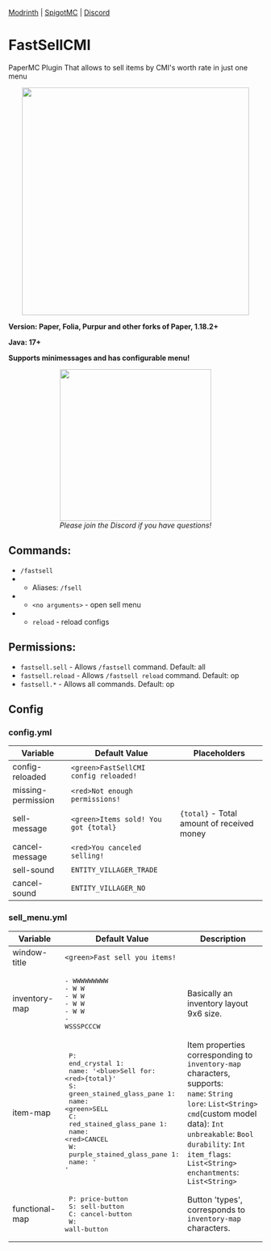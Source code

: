 [Modrinth](https://modrinth.com/plugin/fastsellcmi)
|
[SpigotMC](https://www.spigotmc.org/resources/fastsellcmi.108261/)
|
[Discord](https://discord.gg/nJr7vPjzNy)

# FastSellCMI
PaperMC Plugin That allows to sell items by CMI's worth rate in just one menu 
<p align="center">
    <img src="https://github.com/Anime-pdf/FastSellCMI/assets/55580385/2b8d47b1-4490-46d3-a200-b6de92775a7f" width="450">
</p>

**Version: Paper, Folia, Purpur and other forks of Paper, 1.18.2+**

**Java: 17+**

**Supports minimessages and has configurable menu!**

<p align="center">
    <a href="https://discord.gg/nJr7vPjzNy">
        <img src="https://i.imgur.com/JgDt1Fl.png" width="300">
    </a>
    <br/>
    <i>Please join the Discord if you have questions!</i>
</p>

## Commands:
* `/fastsell`
* * Aliases: `/fsell`
* * `<no arguments>` - open sell menu
* * `reload` - reload configs

## Permissions:
* `fastsell.sell` - Allows `/fastsell` command. Default: all
* `fastsell.reload` - Allows `/fastsell reload` command. Default: op
* `fastsell.*` - Allows all commands. Default: op

## Config

### config.yml

| Variable           | Default Value                         | Placeholders                             |
|--------------------|---------------------------------------|------------------------------------------|
| config-reloaded    | `<green>FastSellCMI config reloaded!` |                                          |
| missing-permission | `<red>Not enough permissions!`        |                                          |
| sell-message       | `<green>Items sold! You got {total}`  | `{total}` - Total amount of received money |
| cancel-message     | `<red>You canceled selling!`          |                                          |
| sell-sound         | `ENTITY_VILLAGER_TRADE`               |                                          |
| cancel-sound       | `ENTITY_VILLAGER_NO`                  |                                          |

### sell_menu.yml

| Variable       | Default Value                                                                                                                                                                                                                                                                                    | Description                                                                                                                                                                                                                                                                             |
|----------------|--------------------------------------------------------------------------------------------------------------------------------------------------------------------------------------------------------------------------------------------------------------------------------------------------|-----------------------------------------------------------------------------------------------------------------------------------------------------------------------------------------------------------------------------------------------------------------------------------------|
| window-title   | `<green>Fast sell you items!`                                                                                                                                                                                                                                                                    |                                                                                                                                                                                                                                                                                         |
| inventory-map  | <pre>- WWWWWWWWW<br>- W       W<br>- W       W<br>- W       W<br>- W       W<br>- WSSSPCCCW</pre>                                                                                                                                                                                                | Basically an inventory layout 9x6 size.                                                                                                                                                                                                                                                 |
| item-map       | <pre>  P:<br>    end_crystal 1:<br>      name: '\<blue>Sell for: \<red>{total}'<br>  S:<br>    green_stained_glass_pane 1:<br>      name: \<green>SELL<br>  C:<br>    red_stained_glass_pane 1:<br>      name: \<red>CANCEL<br>  W:<br>    purple_stained_glass_pane 1:<br>      name: ' '</pre> | Item properties corresponding to `inventory-map` characters, supports: <br> `name`: `String` <br> `lore`: `List<String>` <br> `cmd`(custom model data): `Int` <br> `unbreakable`: `Bool` <br> `durability`: `Int` <br> `item_flags`: `List<String>` <br> `enchantments`: `List<String>` |
| functional-map | <pre>  P: price-button<br>  S: sell-button<br>  C: cancel-button<br>  W: wall-button</pre>                                                                                                                                                                                                       | Button 'types', corresponds to `inventory-map` characters.                                                                                                                                                                                                                              |
